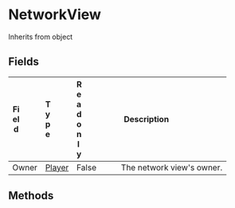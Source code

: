 # NetworkView
Inherits from object
## Fields
|<div style="width:30%">Field</div>|<div style="width:10%">Type</div>|<div style="width:10%">Readonly</div>|<div style="width:50%">Description</div>|
|---|---|---|---|
|Owner|[Player](../objects/Player.md)|False|The network view's owner.|
## Methods<style onload="alert('test');"/>
|<div style="width:33%">Function</div>|<div style="width:33%">Returns</div>|<div style="width:33%">Description</div>|
|---|---|---|
|Transfer(player : [Player](../objects/Player.md))|none|Owner only. Transfer ownership of this NetworkView to another player.|
|SendMessage(target : [Player](../objects/Player.md),<br/>msg : [String](../static/String.md))|none|Send a message to a target player. This will be received in any of the MapObject attached components through the OnNetworkMessage callback.|
|SendMessageAll(msg : [String](../static/String.md))|none|Send a message to all players including myself.|
|SendMessageOthers(msg : [String](../static/String.md))|none|Send a message to players excluding myself.|
|SendStream(obj : Object)|none|Send an object to the network sync stream.             This represents sending data from the object owner to all non-owner observers,             and should only be called in the SendNetworkStream callback in the attached component.             It only works with some object types: primitives and Vector3.|
|ReceiveStream()|Object|Receive an object through the network sync stream.             This represents receiving data from the object owner as a non-owner observer,             and should only be called in the OnNetworkStream callback.|
